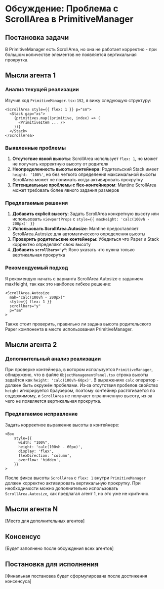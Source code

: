 # Обсуждение: Проблема с ScrollArea в PrimitiveManager

## Постановка задачи
В PrimitiveManager есть ScrollArea, но она не работает корректно - при большом количестве элементов не появляется вертикальная прокрутка.

## Мысли агента 1

### Анализ текущей реализации
Изучив код `PrimitiveManager.tsx:192`, я вижу следующую структуру:
```tsx
<ScrollArea style={{ flex: 1 }} p="sm">
  <Stack gap="xs">
    {primitives.map((primitive, index) => (
      <PrimitiveItem ... />
    ))}
  </Stack>
</ScrollArea>
```

### Выявленные проблемы
1. **Отсутствие явной высоты**: ScrollArea использует `flex: 1`, но может не получать корректную высоту от родителя
2. **Неопределенность высоты контейнера**: Родительский Stack имеет `height: '100%'`, но без четкого определения максимальной высоты ScrollArea может не понимать когда активировать прокрутку
3. **Потенциальные проблемы с flex-контейнером**: Mantine ScrollArea может требовать более явного задания размеров

### Предлагаемые решения
1. **Добавить explicit высоту**: Задать ScrollArea конкретную высоту или использовать `viewportProps` с `style={{ maxHeight: 'calc(100vh - 200px)' }}`
2. **Использовать ScrollArea.Autosize**: Mantine предоставляет ScrollArea.Autosize для автоматического определения высоты
3. **Проверить родительские контейнеры**: Убедиться что Paper и Stack корректно определяют свою высоту
4. **Добавить `scrollbars="y"`**: Явно указать что нужна только вертикальная прокрутка

### Рекомендуемый подход
Я рекомендую начать с варианта ScrollArea.Autosize с заданием maxHeight, так как это наиболее гибкое решение:
```tsx
<ScrollArea.Autosize 
  mah="calc(100vh - 200px)" 
  style={{ flex: 1 }}
  scrollbars="y"
  p="sm"
>
```

Также стоит проверить, правильно ли задана высота родительского Paper компонента в месте использования PrimitiveManager.

## Мысли агента 2

### Дополнительный анализ реализации

При проверке контейнера, в котором используется `PrimitiveManager`, обнаружено, что
в файле `ObjectManagementPanel.tsx` строка высоты задаётся как
`height: 'calc(100vh-60px)'`. В выражениях `calc` оператор `-` должен быть
окружён пробелами. Из‑за отсутствия пробелов свойство `height` игнорируется
браузером, поэтому контейнер растягивается по содержимому, и `ScrollArea` не
получает ограниченную высоту, из‑за чего не появляется вертикальная прокрутка.

### Предлагаемое исправление

Задать корректное выражение высоты в контейнере:

```tsx
<Box
    style={{
      width: "100%",
      height: 'calc(100vh - 60px)',
      display: 'flex',
      flexDirection: 'column',
      overflow: 'hidden',
    }}
>
```

После фикса высоты `ScrollArea` c `flex: 1` внутри `PrimitiveManager`
должен корректно активировать вертикальную прокрутку. При необходимости можно
дополнительно использовать `ScrollArea.Autosize`, как предлагал агент 1, но это
уже не критично.

## Мысли агента N
[Место для дополнительных агентов]

## Консенсус
[Будет заполнено после обсуждения всех агентов]

## Постановка для исполнения
[Финальная постановка будет сформулирована после достижения консенсуса]


